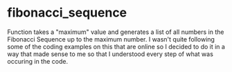 # fibonacci_sequence

Function takes a "maximum" value and generates a list of all numbers in the Fibonacci Sequence up to the maximum number.  I wasn't quite following some of the coding examples on this that are online so I decided to do it in a way that made sense to me so that I understood every step of what was occuring in the code.
